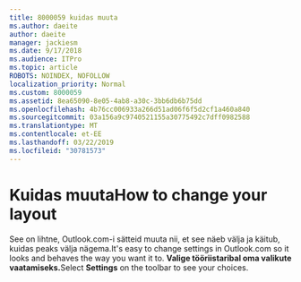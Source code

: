 ```yaml
---
title: 8000059 kuidas muuta
ms.author: daeite
author: daeite
manager: jackiesm
ms.date: 9/17/2018
ms.audience: ITPro
ms.topic: article
ROBOTS: NOINDEX, NOFOLLOW
localization_priority: Normal
ms.custom: 8000059
ms.assetid: 8ea65090-8e05-4ab8-a30c-3bb6db6b75dd
ms.openlocfilehash: 4b76cc006933a266d51ad06f6f5d2cf1a460a840
ms.sourcegitcommit: 03a156a9c9740521155a30775492c7dff0982588
ms.translationtype: MT
ms.contentlocale: et-EE
ms.lasthandoff: 03/22/2019
ms.locfileid: "30781573"
---
```

# <a name="how-to-change-your-layout"></a><span data-ttu-id="a6f38-102">Kuidas muuta</span><span class="sxs-lookup"><span data-stu-id="a6f38-102">How to change your layout</span></span>

<span data-ttu-id="a6f38-103">See on lihtne, Outlook.com-i sätteid muuta nii, et see näeb välja ja käitub, kuidas peaks välja nägema.</span><span class="sxs-lookup"><span data-stu-id="a6f38-103">It's easy to change settings in Outlook.com so it looks and behaves the way you want it to.</span></span> <span data-ttu-id="a6f38-104">**Valige tööriistaribal oma valikute vaatamiseks.**</span><span class="sxs-lookup"><span data-stu-id="a6f38-104">Select **Settings** on the toolbar to see your choices.</span></span> 
  

